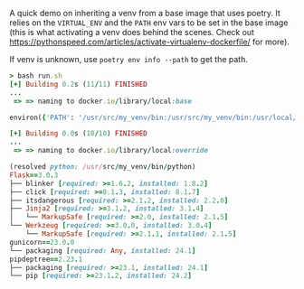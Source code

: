 A quick demo on inheriting a venv from a base image that uses poetry.
It relies on the `VIRTUAL_ENV` and the `PATH` env vars to be set in the base
image (this is what activating a venv does behind the scenes. Check out
https://pythonspeed.com/articles/activate-virtualenv-dockerfile/ for more).

If venv is unknown, use `poetry env info --path` to get the path.


<!-- Using ruby syntax highlighting because it looks the prettiest -->
```ruby
> bash run.sh
[+] Building 0.2s (11/11) FINISHED
...
 => => naming to docker.io/library/local:base

environ({'PATH': '/usr/src/my_venv/bin:/usr/src/my_venv/bin:/usr/local/bin:/usr/local/sbin:/usr/local/bin:/usr/sbin:/usr/bin:/sbin:/bin', 'HOSTNAME': '7377f8b646d5', 'LANG': 'C.UTF-8', 'GPG_KEY': '7169605F62C751356D054A26A821E680E5FA6305', 'PYTHON_VERSION': '3.12.5', 'PYTHON_PIP_VERSION': '24.2', 'PYTHON_GET_PIP_URL': 'https://github.com/pypa/get-pip/raw/66d8a0f637083e2c3ddffc0cb1e65ce126afb856/public/get-pip.py', 'PYTHON_GET_PIP_SHA256': '6fb7b781206356f45ad79efbb19322caa6c2a5ad39092d0d44d0fec94117e118', 'VIRTUAL_ENV': '/usr/src/my_venv', 'HOME': '/root'})

[+] Building 0.0s (10/10) FINISHED
...
 => => naming to docker.io/library/local:override

(resolved python: /usr/src/my_venv/bin/python)
Flask==3.0.3
├── blinker [required: >=1.6.2, installed: 1.8.2]
├── click [required: >=8.1.3, installed: 8.1.7]
├── itsdangerous [required: >=2.1.2, installed: 2.2.0]
├── Jinja2 [required: >=3.1.2, installed: 3.1.4]
│   └── MarkupSafe [required: >=2.0, installed: 2.1.5]
└── Werkzeug [required: >=3.0.0, installed: 3.0.4]
    └── MarkupSafe [required: >=2.1.1, installed: 2.1.5]
gunicorn==23.0.0
└── packaging [required: Any, installed: 24.1]
pipdeptree==2.23.1
├── packaging [required: >=23.1, installed: 24.1]
└── pip [required: >=23.1.2, installed: 24.2]
```